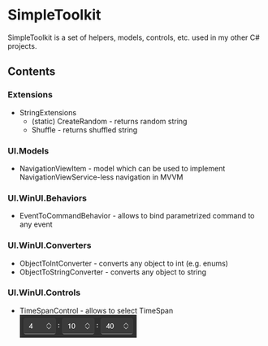 # SimpleToolkit

SimpleToolkit is a set of helpers, models, controls, etc. used in my other C# projects.

## Contents

### Extensions

* StringExtensions
    - (static) CreateRandom - returns random string
    - Shuffle - returns shuffled string

### UI.Models

* NavigationViewItem - model which can be used to implement NavigationViewService-less navigation in MVVM

### UI.WinUI.Behaviors

* EventToCommandBehavior - allows to bind parametrized command to any event

### UI.WinUI.Converters

* ObjectToIntConverter - converts any object to int (e.g. enums)
* ObjectToStringConverter - converts any object to string

### UI.WinUI.Controls

* TimeSpanControl - allows to select TimeSpan
![alt text](https://raw.githubusercontent.com/mateuszskoczek/SimpleToolkit/master/.github/images/timespancontrol.png)
